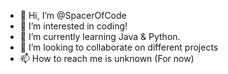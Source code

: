 - 👋 Hi, I’m @SpacerOfCode
- 👀 I’m interested in coding!
- 🌱 I’m currently learning Java & Python.
- 💞️ I’m looking to collaborate on different projects
- 📫 How to reach me is unknown (For now)

<!---
SpacerOfCode/SpacerOfCode is a ✨ special ✨ repository because its `README.md` (this file) appears on your GitHub profile.
You can click the Preview link to take a look at your changes.
--->
